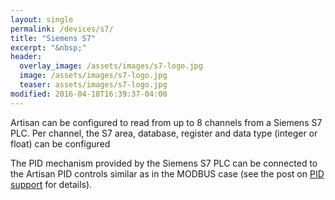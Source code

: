 ```yaml
---
layout: single
permalink: /devices/s7/
title: "Siemens S7"
excerpt: "&nbsp;"
header:
  overlay_image: /assets/images/s7-logo.jpg
  image: /assets/images/s7-logo.jpg
  teaser: assets/images/s7-logo.jpg
modified: 2016-04-18T16:39:37-04:00
---
```

Artisan can be configured to read from up to 8 channels from a Siemens S7 PLC. Per channel, the S7 area, database, register and data type (integer or float) can be configured

The PID mechanism provided by the Siemens S7 PLC can be connected to the Artisan PID controls similar as in the MODBUS case (see the post on [PID support](https://artisan-roasterscope.blogspot.it/2016/11/pid-control.html) for details).